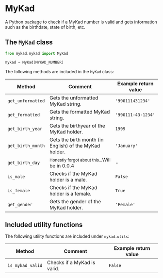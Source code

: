 # MyKad

A Python package to check if a MyKad number is valid and gets information such as the birthdate, state of birth, etc.

## The `MyKad` class

```python
from mykad.mykad import MyKad

mykad = MyKad(MYKAD_NUMBER)
```

The following methods are included in the `MyKad` class:

| Method            | Comment                                                      | Example return value |
|-------------------|--------------------------------------------------------------|----------------------|
| `get_unformatted` | Gets the unformatted MyKad string.                           | `'990111431234'`     |
| `get_formatted`   | Gets the formatted MyKad string.                             | `'990111-43-1234'`   |
| `get_birth_year`  | Gets the birthyear of the MyKad holder.                      | `1999`               |
| `get_birth_month` | Gets the birth month (in English) of the MyKad holder.       | `'January'`          |
| `get_birth_day`   | <small>Honestly forgot about this...</small>Will be in 0.0.4 | -                    |
| `is_male`         | Checks if the MyKad holder is a male.                        | `False`              |
| `is_female`       | Checks if the MyKad holder is a female.                      | `True`               |
| `get_gender`      | Gets the gender of the MyKad holder.                         | `'Female'`           |

## Included utility functions

The following utility functions are included under `mykad.utils`:

| Method            | Comment                                                      | Example return value |
|-------------------|--------------------------------------------------------------|----------------------|
| `is_mykad_valid`  | Checks if a MyKad is valid.                                  | `False`              |
